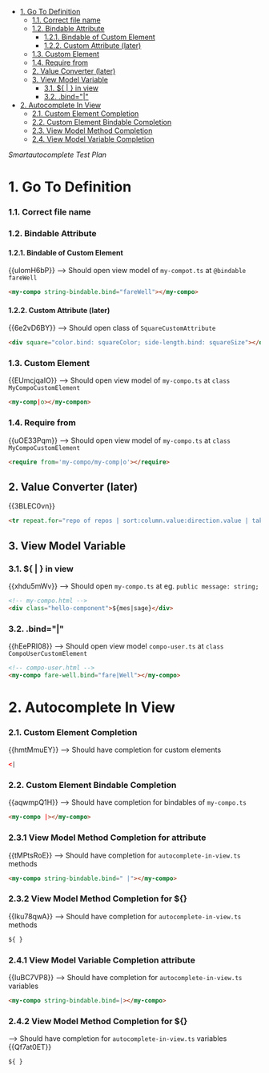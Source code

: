- [1. Go To Definition](#1-go-to-definition)
    - [1.1. Correct file name](#11-correct-file-name)
    - [1.2. Bindable Attribute](#12-bindable-attribute)
      - [1.2.1. Bindable of Custom Element](#121-bindable-of-custom-element)
      - [1.2.2. Custom Attribute (later)](#122-custom-attribute-later)
    - [1.3. Custom Element](#13-custom-element)
    - [1.4. Require from](#14-require-from)
  - [2. Value Converter (later)](#2-value-converter-later)
  - [3. View Model Variable](#3-view-model-variable)
    - [3.1. ${ | } in view](#31----in-view)
    - [3.2. .bind="|"](#32-bind%22%22)
- [2. Autocomplete In View](#2-autocomplete-in-view)
    - [2.1. Custom Element Completion](#21-custom-element-completion)
    - [2.2. Custom Element Bindable Completion](#22-custom-element-bindable-completion)
    - [2.3. View Model Method Completion](#23-view-model-method-completion)
    - [2.4. View Model Variable Completion](#24-view-model-variable-completion)

_Smartautocomplete Test Plan_

# 1. Go To Definition
### 1.1. Correct file name

### 1.2. Bindable Attribute

#### 1.2.1. Bindable of Custom Element
{{uIomH6bP}}
--> Should open view model of `my-compot.ts` at `@bindable fareWell`
```html
<my-compo string-bindable.bind="fareWell"></my-compo>
```

#### 1.2.2. Custom Attribute (later)
{{6e2vD6BY}}
--> Should open class of `SquareCustomAttribute`
```html
<div square="color.bind: squareColor; side-length.bind: squareSize"></div>
```

### 1.3. Custom Element
{{EUmcjqaIO}}
--> Should open view model of `my-compo.ts` at `class MyCompoCustomElement`
```html
<my-comp|o></my-compon>
```

### 1.4. Require from
{{uOE33Pqm}}
--> Should open view model of `my-compo.ts` at `class MyCompoCustomElement`
```html
<require from='my-compo/my-comp|o'></require>
```

## 2. Value Converter (later)
{{3BLEC0vn}}
```html
<tr repeat.for="repo of repos | sort:column.value:direction.value | take:10">
```

## 3. View Model Variable

### 3.1. ${ | } in view
{{xhdu5mWv}}
--> Should open `my-compo.ts` at eg. `public message: string;`
```html
<!-- my-compo.html -->
<div class="hello-component">${mes|sage}</div>
```

### 3.2. .bind="|"
{{hEePRI08}}
--> Should open view model `compo-user.ts` at `class CompoUserCustomElement`
```html
<!-- compo-user.html -->
<my-compo fare-well.bind="fare|Well"></my-compo>
```

# 2. Autocomplete In View

### 2.1. Custom Element Completion
{{hmtMmuEY}}
--> Should have completion for custom elements
```html
<|
```

### 2.2. Custom Element Bindable Completion
{{aqwmpQ1H}}
--> Should have completion for bindables of `my-compo.ts`
```html
<my-compo |></my-compo>
```

### 2.3.1 View Model Method Completion for attribute
{{tMPtsRoE}}
--> Should have completion for `autocomplete-in-view.ts` methods
```html
<my-compo string-bindable.bind=" |"></my-compo>
```

### 2.3.2 View Model Method Completion for ${}
{{Iku78qwA}}
--> Should have completion for `autocomplete-in-view.ts` methods
```html
${ }
```

### 2.4.1 View Model Variable Completion attribute
{{IuBC7VP8}}
--> Should have completion for `autocomplete-in-view.ts` variables
```html
<my-compo string-bindable.bind=|></my-compo>
```

### 2.4.2 View Model Method Completion for ${}
--> Should have completion for `autocomplete-in-view.ts` variables
{{Qf7at0ET}}
```html
${ }
```
